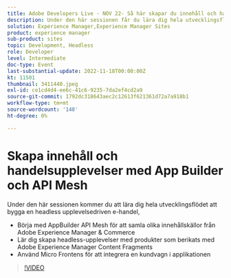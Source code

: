 ```yaml
---
title: Adobe Developers Live - NOV 22- Så här skapar du innehåll och handelsupplevelser med App Builder och API Mesh
description: Under den här sessionen får du lära dig hela utvecklingsflödet att bygga upp en headless upplevelsedriven e-handelsplats. Börja med AppBuilder API Mesh för att samla olika innehållskällor från Adobe Experience Manager & Commerce Lär dig hur du skapar headless-upplevelser som visar produkter som berikats med Adobe Experience Manager Content Fragments Use Micro Frontends för att integrera en kundvagn i applikationen
solution: Experience Manager,Experience Manager Sites
product: experience manager
sub-product: sites
topic: Development, Headless
role: Developer
level: Intermediate
doc-type: Event
last-substantial-update: 2022-11-18T00:00:00Z
kt: 11501
thumbnail: 3411440.jpeg
exl-id: ce1cd4d4-ee6c-41c6-9235-7da2ef4cd2a9
source-git-commit: 1792dc318643aec2c12613f621361d72a7a918b1
workflow-type: tm+mt
source-wordcount: '148'
ht-degree: 0%

---
```


# Skapa innehåll och handelsupplevelser med App Builder och API Mesh

Under den här sessionen kommer du att lära dig hela utvecklingsflödet att bygga en headless upplevelsedriven e-handel,

* Börja med AppBuilder API Mesh för att samla olika innehållskällor från Adobe Experience Manager &amp; Commerce
* Lär dig skapa headless-upplevelser med produkter som berikats med Adobe Experience Manager Content Fragments
* Använd Micro Frontens för att integrera en kundvagn i applikationen

>[!VIDEO](https://video.tv.adobe.com/v/3411440/?quality=12&learn=on)
